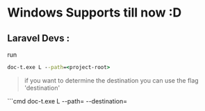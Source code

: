 # Windows Supports till now :D
## Laravel Devs :
run 

```cmd
doc-t.exe L --path=<project-root>
```

> if you want to determine the destination you can use the flag 'destination'

 ```cmd
doc-t.exe L --path=<project-root> --destination=<path>
```
